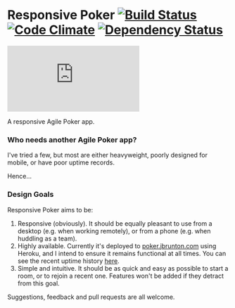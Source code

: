 # Responsive Poker [![Build Status](https://travis-ci.org/jbrunton/responsive-poker.png)](https://travis-ci.org/jbrunton/responsive-poker) [![Code Climate](https://codeclimate.com/github/jbrunton/responsive-poker/badges/gpa.svg)](https://codeclimate.com/github/jbrunton/responsive-poker) [![Dependency Status](https://gemnasium.com/jbrunton/responsive-poker.svg)](https://gemnasium.com/jbrunton/responsive-poker)

[![Uptime](https://www.statuscake.com/App/button/index.php?Track=ti3MFK9J6X&Days=7&Design=1)](http://status.jbrunton.com)

A responsive Agile Poker app.

### Who needs another Agile Poker app?

I've tried a few, but most are either heavyweight, poorly designed for mobile, or have poor uptime records.

Hence...

### Design Goals

Responsive Poker aims to be:

1. Responsive (obviously).  It should be equally pleasant to use from a desktop (e.g. when working remotely), or from a phone (e.g. when huddling as a team).
2. Highly available.  Currently it's deployed to [poker.jbrunton.com](http://poker.jbrunton.com) using Heroku, and I intend to ensure it remains functional at all times.  You can see the recent uptime history [here](http://status.jbrunton.com).
3. Simple and intuitive.  It should be as quick and easy as possible to start a room, or to rejoin a recent one.  Features won't be added if they detract from this goal.

Suggestions, feedback and pull requests are all welcome.
